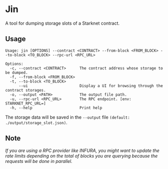 # Jin

A tool for dumping storage slots of a Starknet contract.

## Usage

```
Usage: jin [OPTIONS] --contract <CONTRACT> --from-block <FROM_BLOCK> --to-block <TO_BLOCK> --rpc-url <RPC_URL>

Options:
  -c, --contract <CONTRACT>      The contract address whose storage to be dumped.
  -f, --from-block <FROM_BLOCK>
  -t, --to-block <TO_BLOCK>
      --ui                       Display a UI for browsing through the contract storages.
  -o, --output <PATH>            The output file path.
  -u, --rpc-url <RPC_URL>        The RPC endpoint. [env: STARKNET_RPC_URL=]
  -h, --help                     Print help
```

The storage data will be saved in the `--output` file `(default: ./output/storage_slot.json)`.

## Note

_If you are using a RPC provider like INFURA, you might want to update the rate limits depending on the total of blocks you are querying because the requests will be done in parallel._
